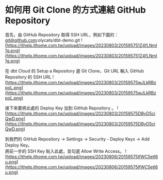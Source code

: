 # 如何用 Git Clone 的方式連結 GitHub Repository


首先，由 GitHub Repository 取得 SSH URL，例如下圖的：git@github.com:olycats/dbt-demo.git
![https://ithelp.ithome.com.tw/upload/images/20230803/201595751Z4fLNmI1g.png](https://ithelp.ithome.com.tw/upload/images/20230803/201595751Z4fLNmI1g.png)


在 dbt Cloud 的 Setup a Repository 選 Git Clone，Git URL 輸入 GitHub Repository 的 SSH URL
![https://ithelp.ithome.com.tw/upload/images/20230803/20159575wJLkRBzpoL.png](https://ithelp.ithome.com.tw/upload/images/20230803/20159575wJLkRBzpoL.png)


接下來要將此處的 Deploy Key 加到 GitHub Repository 。
![https://ithelp.ithome.com.tw/upload/images/20230803/20159575DByD5ciQwD.png](https://ithelp.ithome.com.tw/upload/images/20230803/20159575DByD5ciQwD.png)


到我們的 GitHub Repository -> Settings -> Security - Deploy Keys -> Add Deploy Key。  
將前一步的 SSH Key 貼入此處，並勾選 Allow Write Access。
![https://ithelp.ithome.com.tw/upload/images/20230806/20159575lfWC5etl6u.png](https://ithelp.ithome.com.tw/upload/images/20230806/20159575lfWC5etl6u.png)


